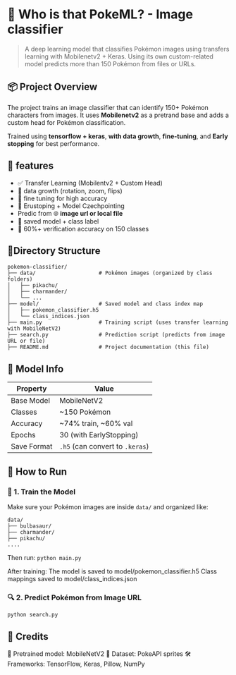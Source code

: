 # 🧠 Who is that PokeML? - Image classifier

> A deep learning model that classifies Pokémon images using transfers learning with Mobilenetv2 + Keras. Using its own custom-related model predicts more than 150 Pokémon from files or URLs.


## 📦 Project Overview

The project trains an image classifier that can identify 150+ Pokémon characters from images. It uses **Mobilenetv2** as a pretrand base and adds a custom head for Pokémon classification.

Trained using **tensorflow + keras**, **with data growth**, **fine-tuning**, and **Early stopping** for best performance.


## 🚀 features

- ✅ Transfer Learning (Mobilentv2 + Custom Head)
- 🎨 data growth (rotation, zoom, flips)
- 🧠 fine tuning for high accuracy
- 🔁 Erustoping + Model Czechpointing
- Predic from 🌐 **image url or local file**
- 📁 saved model + class label
- 🧪 60%+ verification accuracy on 150 classes


## 📁Directory Structure
  ```
pokemon-classifier/
├── data/                    # Pokémon images (organized by class folders)
│   ├── pikachu/
│   ├── charmander/
│   └── ...
├── model/                   # Saved model and class index map
│   ├── pokemon_classifier.h5
│   └── class_indices.json
├── main.py                  # Training script (uses transfer learning with MobileNetV2)
├── search.py                # Prediction script (predicts from image URL or file)
├── README.md                # Project documentation (this file)
  ```


## 🧪 Model Info

| Property          | Value           |
|------------------|-----------------|
| Base Model       | MobileNetV2     |
| Classes          | ~150 Pokémon    |
| Accuracy         | ~74% train, ~60% val |
| Epochs           | 30 (with EarlyStopping) |
| Save Format      | `.h5` (can convert to `.keras`) |

## 🏁 How to Run

### 🔧 1. Train the Model

Make sure your Pokémon images are inside `data/` and organized like:
```
data/
├── bulbasaur/
├── charmander/
├── pikachu/
....
```


Then run:
```python main.py```

After training:
The model is saved to model/pokemon_classifier.h5
Class mappings saved to model/class_indices.json

### 🔍 2. Predict Pokémon from Image URL
```python search.py```


## 🙌 Credits
🧩 Pretrained model: MobileNetV2
🎨 Dataset: PokeAPI sprites
🛠 Frameworks: TensorFlow, Keras, Pillow, NumPy


